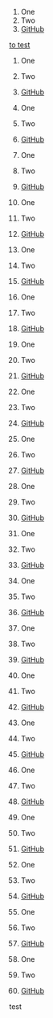 1. One
2. Two
3. [GitHub](./xxfz.md)

<a id='test' href="#test">to test<a/>
  


1. One
2. Two
3. [GitHub](./xxfz.md)



1. One
2. Two
3. [GitHub](./xxfz.md)





1. One
2. Two
3. [GitHub](./xxfz.md)



1. One
2. Two
3. [GitHub](./xxfz.md)



1. One
2. Two
3. [GitHub](./xxfz.md)





1. One
2. Two
3. [GitHub](./xxfz.md)







1. One
2. Two
3. [GitHub](./xxfz.md)




1. One
2. Two
3. [GitHub](./xxfz.md)



1. One
2. Two
3. [GitHub](./xxfz.md)





1. One
2. Two
3. [GitHub](./xxfz.md)


1. One
2. Two
3. [GitHub](./xxfz.md)



1. One
2. Two
3. [GitHub](./xxfz.md)





1. One
2. Two
3. [GitHub](./xxfz.md)

1. One
2. Two
3. [GitHub](./xxfz.md)

1. One
2. Two
3. [GitHub](./xxfz.md)



1. One
2. Two
3. [GitHub](./xxfz.md)



1. One
2. Two
3. [GitHub](./xxfz.md)



1. One
2. Two
3. [GitHub](./xxfz.md)





1. One
2. Two
3. [GitHub](./xxfz.md)


1. One
2. Two
3. [GitHub](./xxfz.md)


<a id='test'>test<a/>
